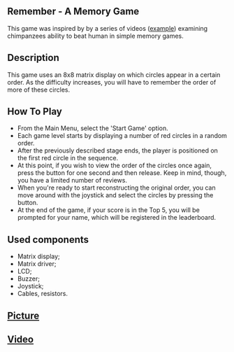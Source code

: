 ## Remember - A Memory Game

This game was inspired by by a series of videos ([example](https://youtu.be/zsXP8qeFF6A)) examining chimpanzees ability to beat human in simple memory games.

## Description

This game uses an 8x8 matrix display on which circles appear in a certain order. As the difficulty increases, you will have to remember the order of more of these circles.

## How To Play

* From the Main Menu, select the 'Start Game' option.
* Each game level starts by displaying a number of red circles in a random order.
* After the previously described stage ends, the player is positioned on the first red circle in the sequence.
* At this point, if you wish to view the order of the circles once again, press the button for one second and then release. Keep in mind, though, you have a limited number of reviews.
* When you're ready to start reconstructing the original order, you can move around with the joystick and select the circles by pressing the button.
* At the end of the game, if your score is in the Top 5, you will be prompted for your name, which will be registered in the leaderboard.

## Used components

* Matrix display;
* Matrix driver;
* LCD;
* Buzzer;
* Joystick;
* Cables, resistors.

## [Picture](https://0x0.st)

## [Video](https://0x0.st)
